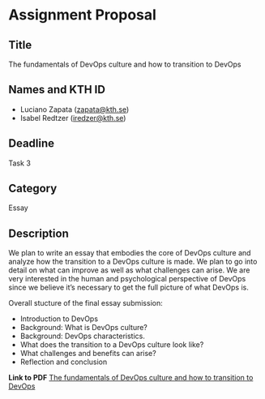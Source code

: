 # Assignment Proposal

## Title

The fundamentals of DevOps culture and how to transition to DevOps

## Names and KTH ID

- Luciano Zapata (zapata@kth.se)
- Isabel Redtzer (iredzer@kth.se)

## Deadline

Task 3

## Category

Essay

## Description

We plan to write an essay that embodies the core of DevOps culture and analyze how the transition to a DevOps culture is made. We plan to go into detail on what can improve as well as what challenges can arise. We are very interested in the human and psychological perspective of DevOps since we believe it’s necessary to get the full picture of what DevOps is.

Overall stucture of the final essay submission:
- Introduction to DevOps
- Background: What is DevOps culture? 
- Background: DevOps characteristics. 
- What does the transition to a DevOps culture look like?
- What challenges and benefits can arise?
- Reflection and conclusion

**Link to PDF**
[The fundamentals of DevOps culture and how to transition to DevOps](https://drive.google.com/file/d/1Q3Vr7hHNbZOldGn_eusqusVHuw8WI4S_/view?usp=sharing)

